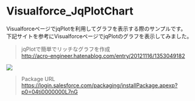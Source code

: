 Visualforce_JqPlotChart
====================

VisualforceページでjqPlotを利用してグラフを表示する際のサンプルです。  
下記サイトを参考にVisualforceページでjqPlotのグラフを表示してみました。  

>jqPlotで簡単でリッチなグラフを作成  
>http://acro-engineer.hatenablog.com/entry/20121116/1353049182  

<img src="http://cdn-ak.f.st-hatena.com/images/fotolife/t/tyoshikawa1106/20131214/20131214101203.png" />  
  
>Package URL  
>https://login.salesforce.com/packaging/installPackage.apexp?p0=04ti0000000L7nG
